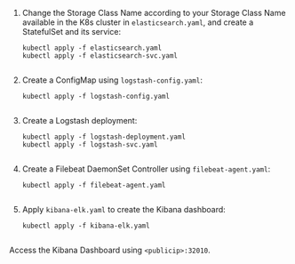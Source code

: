 <ol>
    <li>
        Change the Storage Class Name according to your Storage Class Name available in the K8s cluster in <code>elasticsearch.yaml</code>, and create a StatefulSet and its service:
        <pre><code>kubectl apply -f elasticsearch.yaml
kubectl apply -f elasticsearch-svc.yaml
        </code></pre>
    </li>
    <li>
        Create a ConfigMap using <code>logstash-config.yaml</code>:
        <pre><code>kubectl apply -f logstash-config.yaml
        </code></pre>
    </li>
    <li>
        Create a Logstash deployment:
        <pre><code>kubectl apply -f logstash-deployment.yaml
kubectl apply -f logstash-svc.yaml
        </code></pre>
    </li>
    <li>
        Create a Filebeat DaemonSet Controller using <code>filebeat-agent.yaml</code>:
        <pre><code>kubectl apply -f filebeat-agent.yaml
        </code></pre>
    </li>
    <li>
        Apply <code>kibana-elk.yaml</code> to create the Kibana dashboard:
        <pre><code>kubectl apply -f kibana-elk.yaml
        </code></pre>
    </li>
</ol>

<p>Access the Kibana Dashboard using <code>&lt;publicip&gt;:32010</code>.</p>
